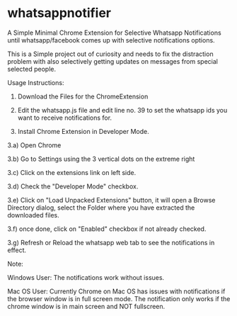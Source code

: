 # whatsappnotifier
A Simple Minimal Chrome Extension for Selective Whatsapp Notifications until whatsapp/facebook comes up with selective notifications options.

This is a Simple project out of curiosity and needs to fix the distraction problem with also selectively getting updates on messages from special selected people.

Usage Instructions:

1) Download the Files for the ChromeExtension

2) Edit the whatsapp.js file and edit line no. 39 to set the whatsapp ids you want to receive notifications for.

3) Install Chrome Extension in Developer Mode.

3.a) Open Chrome

3.b) Go to Settings using the 3 vertical dots on the extreme right

3.c) Click on the extensions link on left side.

3.d) Check the "Developer Mode" checkbox.

3.e) Click on "Load Unpacked Extensions" button, it will open a Browse Directory 
dialog, select the Folder where you have extracted the downloaded files.

3.f) once done, click on "Enabled" checkbox if not already checked.

3.g) Refresh or Reload the whatsapp web tab to see the notifications in effect.


Note: 

Windows User: 
The notifications work without issues.

Mac OS User:
Currently Chrome on Mac OS has issues with notifications if the browser window is in full screen mode. The notification only works if the chrome window is in main screen and NOT fullscreen.

